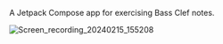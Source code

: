 A Jetpack Compose app for exercising Bass Clef notes.


![Screen_recording_20240215_155208](https://github.com/Ercan-Ozturk/SightReadingExercise/assets/58106045/f092b40d-e7d4-466d-8029-05ab8e0910f8)
